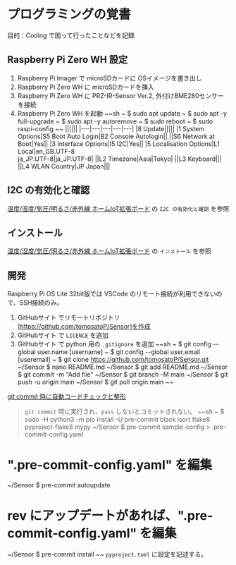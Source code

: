# プログラミングの覚書
目的：Coding で困って行ったことなどを記録

## Raspberry Pi Zero WH 設定
1. Raspberry Pi Imager で microSDカードに OSイメージを書き出し
1. Raspberry Pi Zero WH に microSDカードを挿入
1. Raspberry Pi Zero WH に PRZ-IR-Sensor Ver.2, 外付けBME280センサーを接続
1. Raspberry Pi Zero WH を起動
~~sh
~ $ sudo apt update
~ $ sudo apt -y full-upgrade
~ $ sudo apt -y autoremove
~ $ sudo reboot
~ $ sudo raspi-config
~~
||||||
|---|---|---|---|---|
|8 Update|||||
|1 System Options|S5 Boot Auto Login|B2 Console Autologin||
||S6 Network at Boot|Yes||
|3 Interface Options|I5 I2C|Yes||
|5 Localisation Options|L1 Local|en_GB.UTF-8<br>ja_JP.UTF-8|ja_JP.UTF-8|
||L2 Timezone|Asia|Tokyo|
||L3 Keyboard|||
||L4 WLAN Country|JP Japan|||

## I2C の有効化と確認
[温度/湿度/気圧/明るさ/赤外線 ホームIoT拡張ボード](README.md) の `I2C の有効化と確認` を参照

## インストール
[温度/湿度/気圧/明るさ/赤外線 ホームIoT拡張ボード](README.md) の `インストール` を参照

## 開発
Raspberry Pi OS Lite 32bit版では VSCode のリモート接続が利用できないので、SSH接続のみ。

1. GitHubサイト でリモートリポジトリ[https://github.com/tomosatoP/Sensor]を作成
1. GitHubサイト で `LICENCE` を追加
1. GitHubサイト で python 用の `.gitignore` を追加
~~sh
~ $ git config --global user.name [username]
~ $ git config --global user.email [useremail]
~ $ git clone https://github.com/tomosatoP/Sensor.git
~/Sensor $ nano README.md
~/Sensor $ git add README.md
~/Sensor $ git commit -m "Add file"
~/Sensor $ git branch -M main
~/Sensor $ git push -u origin main
~/Sensor $ git pull origin main
~~

[git commit 時に自動コードチェックと整形](https://blog.imind.jp/entry/2022/03/11/003534)
> `git commit` 時に実行され、`pass` しないとコミットされない。
~~sh
~ $ sudo -H python3 -m pip install -U pre-commit black isort flake8 pyproject-flake8 mypy
~/Sensor $ pre-commit sample-config > .pre-commit-config.yaml
# ".pre-commit-config.yaml" を編集
~/Sensor $ pre-commit autoupdate
# rev にアップデートがあれば、".pre-commit-config.yaml" を編集
~/Sensor $ pre-commit install
~~
`pyproject.toml` に設定を記述する。
